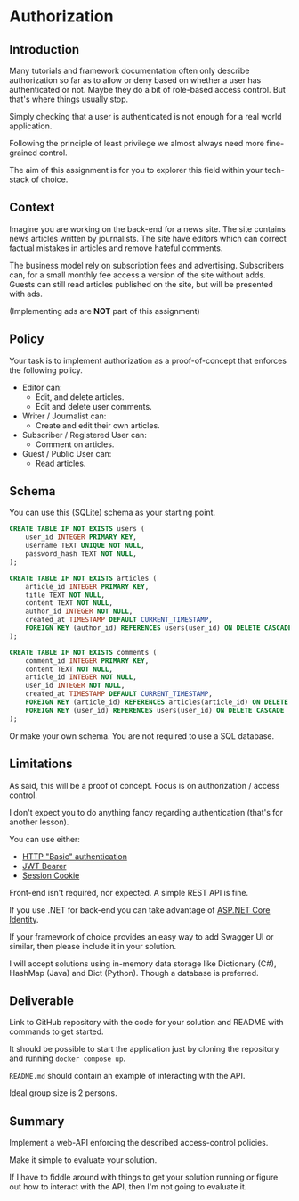 # Authorization

## Introduction

Many tutorials and framework documentation often only describe authorization
so far as to allow or deny based on whether a user has authenticated or not.
Maybe they do a bit of role-based access control.
But that's where things usually stop.

Simply checking that a user is authenticated is not enough for a real world
application.

Following the principle of least privilege we almost always need more fine-grained control.

The aim of this assignment is for you to explorer this field within your
tech-stack of choice.

## Context

Imagine you are working on the back-end for a news site.
The site contains news articles written by journalists.
The site have editors which can correct factual mistakes in articles and remove
hateful comments.

The business model rely on subscription fees and advertising.
Subscribers can, for a small monthly fee access a version of the site without
adds.
Guests can still read articles published on the site, but will be presented with
ads.

(Implementing ads are **NOT** part of this assignment)

## Policy

Your task is to implement authorization as a proof-of-concept that enforces the
following policy.

- Editor can:
  - Edit, and delete articles.
  - Edit and delete user comments.
- Writer / Journalist can:
  - Create and edit their own articles.
- Subscriber / Registered User can:
  - Comment on articles.
- Guest / Public User can:
  - Read articles.

## Schema

You can use this (SQLite) schema as your starting point.

```sql
CREATE TABLE IF NOT EXISTS users (
    user_id INTEGER PRIMARY KEY,
    username TEXT UNIQUE NOT NULL,
    password_hash TEXT NOT NULL,
);

CREATE TABLE IF NOT EXISTS articles (
    article_id INTEGER PRIMARY KEY,
    title TEXT NOT NULL,
    content TEXT NOT NULL,
    author_id INTEGER NOT NULL,
    created_at TIMESTAMP DEFAULT CURRENT_TIMESTAMP,
    FOREIGN KEY (author_id) REFERENCES users(user_id) ON DELETE CASCADE
);

CREATE TABLE IF NOT EXISTS comments (
    comment_id INTEGER PRIMARY KEY,
    content TEXT NOT NULL,
    article_id INTEGER NOT NULL,
    user_id INTEGER NOT NULL,
    created_at TIMESTAMP DEFAULT CURRENT_TIMESTAMP,
    FOREIGN KEY (article_id) REFERENCES articles(article_id) ON DELETE CASCADE,
    FOREIGN KEY (user_id) REFERENCES users(user_id) ON DELETE CASCADE
);
```

Or make your own schema.
You are not required to use a SQL database.

## Limitations

As said, this will be a proof of concept.
Focus is on authorization / access control.

I don't expect you to do anything fancy regarding authentication (that's for
another lesson).

You can use either:

- [HTTP "Basic" authentication](https://developer.mozilla.org/en-US/docs/Web/HTTP/Authentication)
- [JWT Bearer](https://jwt.io/introduction/)
- [Session Cookie](https://cyberchimps.com/blog/session-cookies/)

Front-end isn't required, nor expected.
A simple REST API is fine.

If you use .NET for back-end you can take advantage of [ASP.NET Core
Identity](https://learn.microsoft.com/en-us/aspnet/core/security/authentication/identity-api-authorization).

If your framework of choice provides an easy way to add Swagger UI or similar,
then please include it in your solution.

I will accept solutions using in-memory data storage like Dictionary (C#),
HashMap (Java) and Dict (Python).
Though a database is preferred.

## Deliverable

Link to GitHub repository with the code for your solution and README with
commands to get started.

It should be possible to start the application just by cloning the repository and
running `docker compose up`.

`README.md` should contain an example of interacting with the API.

Ideal group size is 2 persons.

## Summary

Implement a web-API enforcing the described access-control policies.

Make it simple to evaluate your solution.

If I have to fiddle around with things to get your solution running or figure
out how to interact with the API, then I'm not going to evaluate it.
